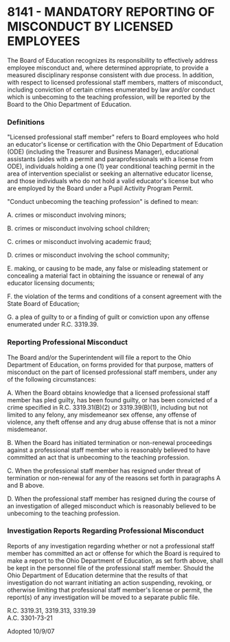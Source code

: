 8141 - MANDATORY REPORTING OF MISCONDUCT BY LICENSED EMPLOYEES
==============================================================

The Board of Education recognizes its responsibility to effectively
address employee misconduct and, where determined appropriate, to
provide a measured disciplinary response consistent with due process. In
addition, with respect to licensed professional staff members, matters
of misconduct, including conviction of certain crimes enumerated by law
and/or conduct which is unbecoming to the teaching profession, will be
reported by the Board to the Ohio Department of Education.

### Definitions

"Licensed professional staff member" refers to Board employees who hold
an educator's license or certification with the Ohio Department of
Education (ODE) (including the Treasurer and Business Manager),
educational assistants (aides with a permit and paraprofessionals with a
license from ODE), individuals holding a one (1) year conditional
teaching permit in the area of intervention specialist or seeking an
alternative educator license, and those individuals who do not hold a
valid educator's license but who are employed by the Board under a Pupil
Activity Program Permit.

"Conduct unbecoming the teaching profession" is defined to mean:

A. crimes or misconduct involving minors;

B. crimes or misconduct involving school children;

C. crimes or misconduct involving academic fraud;

D. crimes or misconduct involving the school community;

E. making, or causing to be made, any false or misleading statement or
concealing a material fact in obtaining the issuance or renewal of any
educator licensing documents;

F. the violation of the terms and conditions of a consent agreement with
the State Board of Education;

G. a plea of guilty to or a finding of guilt or conviction upon any
offense enumerated under R.C. 3319.39.

### Reporting Professional Misconduct

The Board and/or the Superintendent will file a report to the Ohio
Department of Education, on forms provided for that purpose, matters of
misconduct on the part of licensed professional staff members, under any
of the following circumstances:

A. When the Board obtains knowledge that a licensed professional staff
member has pled guilty, has been found guilty, or has been convicted of
a crime specified in R.C. 3319.31(B)(2) or 3319.39(B)(1), including but
not limited to any felony, any misdemeanor sex offense, any offense of
violence, any theft offense and any drug abuse offense that is not a
minor misdemeanor.

B. When the Board has initiated termination or non-renewal proceedings
against a professional staff member who is reasonably believed to have
committed an act that is unbecoming to the teaching profession.

C. When the professional staff member has resigned under threat of
termination or non-renewal for any of the reasons set forth in
paragraphs A and B above.

D. When the professional staff member has resigned during the course of
an investigation of alleged misconduct which is reasonably believed to
be unbecoming to the teaching profession.

### Investigation Reports Regarding Professional Misconduct

Reports of any investigation regarding whether or not a professional
staff member has committed an act or offense for which the Board is
required to make a report to the Ohio Department of Education, as set
forth above, shall be kept in the personnel file of the professional
staff member. Should the Ohio Department of Education determine that the
results of that investigation do not warrant initiating an action
suspending, revoking, or otherwise limiting that professional staff
member's license or permit, the report(s) of any investigation will be
moved to a separate public file.

R.C. 3319.31, 3319.313, 3319.39\
 A.C. 3301-73-21

Adopted 10/9/07
